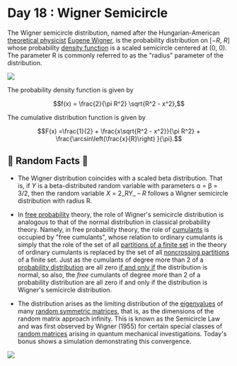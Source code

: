 # Day 18 : Wigner Semicircle

The Wigner semicircle distribution, named after the Hungarian-American [theoretical physicist](https://en.wikipedia.org/wiki/Theoretical_physicist) [Eugene Wigner](https://en.wikipedia.org/wiki/Eugene_Wigner), is the probability distribution on [−_R_, _R_] whose probability [density function](https://en.wikipedia.org/wiki/Probability_density_function) is a scaled semicircle centered at (0, 0). The parameter R is commonly referred to as the "radius" parameter of the distribution.

![](../images/18_WignerSemicircle-1.png)

The probability density function is given by

$$f(x) = \frac{2}{\pi R^2} \sqrt{R^2 - x^2},$$

The cumulative distribution function is given by

$$F(x) =\frac{1}{2} + \frac{x\sqrt{R^2 - x^2}}{\pi R^2} + \frac{\arcsin\left(\frac{x}{R}\right) }{\pi}.$$

## 🔔 Random Facts 🔔

- The Wigner distribution coincides with a scaled beta distribution. That is, if _Y_ is a beta-distributed random variable with parameters α = β = 3/2, then the random variable _X_ = 2_RY_ – _R_ follows a Wigner semicircle distribution with radius R.

- In [free probability](https://en.wikipedia.org/wiki/Free_probability) theory, the role of Wigner's semicircle distribution is analogous to that of the normal [](https://en.wikipedia.org/wiki/Normal_distribution)distribution in classical probability theory. Namely, in free probability theory, the role of [cumulants](https://en.wikipedia.org/wiki/Cumulant) is occupied by "free cumulants", whose relation to ordinary cumulants is simply that the role of the set of all [partitions of a finite set](https://en.wikipedia.org/wiki/Partition_of_a_set) in the theory of ordinary cumulants is replaced by the set of all [noncrossing partitions](https://en.wikipedia.org/wiki/Noncrossing_partition) of a finite set. Just as the cumulants of degree more than 2 of a [probability distribution](https://en.wikipedia.org/wiki/Probability_distribution) are all zero [if and only if](https://en.wikipedia.org/wiki/If_and_only_if) the distribution is normal, so also, the _free_ cumulants of degree more than 2 of a probability distribution are all zero if and only if the distribution is Wigner's semicircle distribution.

- The distribution arises as the limiting distribution of the [eigenvalues](https://en.wikipedia.org/wiki/Eigenvalues) of many [random symmetric matrices](https://en.wikipedia.org/wiki/Random_matrices), that is, as the dimensions of the random matrix approach infinity. This is known as the Semicircle Law and was first observed by Wigner (1955) for certain special classes of [random matrices](https://mathworld.wolfram.com/RandomMatrix.html) arising in quantum mechanical investigations. Today's bonus shows a simulation demonstrating this convergence.

![](../images/18_WignerSemicircle.gif)
